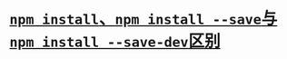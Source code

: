 # [`npm install`、`npm install --save`与`npm install --save-dev`区别](https://blog.csdn.net/qq_30378229/article/details/78463930)

